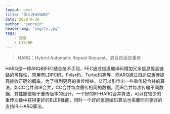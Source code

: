 ```yaml
---
layout: post
title: "深入浅出HARQ"
date: 2020-9-30
author: "sunrain"
header-img: "img/tx.jpg"
tags:
    - 通信
    - LTE/NR
---
```

> HARQ：Hybrid Automatic Repeat Request，混合自适应重传

HARQ是一种ARQ和FEC结合技术手段，FEC通过信道编译码增加冗余信息提高链路的可靠性，常用有LDPC码，Polar码、Turbo码等等，而ARQ通过自适应重传提高接收正确的概率。为了得到更高的重传增益，又可以引申出一些重传软合并的算法，如CC合并和IR合并，CC合并每次重传相同的数据，而IR合并每次传输不同数据，其性能依赖于重传版本的设计，一个好的IR-HARQ合并算法，可以在较少的重传次数中获得更好的BLER性能，同时一个好的信道编码算法也需要同时更好的支持IR-HARQ算法。
